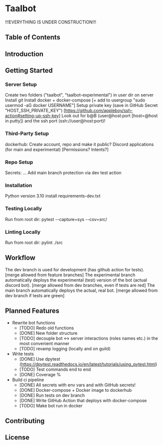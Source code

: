 # Taalbot

!!!EVERYTHING IS UNDER CONSTRUCTION!!!

## Table of Contents

## Introduction

## Getting Started

### Server Setup

Create two folders ("taalbot", "taalbot-experimental") in user dir on server
Install git
Install docker + docker-compose [+ add to usergroup "sudo usermod -aG docker USERNAME"]
Setup private key (save in GitHub Secret "HOST_SSH_PRIVATE_KEY") [https://github.com/appleboy/ssh-action#setting-up-ssh-key] Look out for b@B (user@host:port [host=@host in putty]) and the ssh port (ssh://user@host:port)!

### Third-Party Setup

dockerhub: Create account, repo and make it public?
Discord applications (for main and experimental) [Permissions? Intents?]

### Repo Setup

Secrets: ...
Add main branch protection via dev test action

### Installation

Python version 3.10
    install requirements-dev.txt

### Testing Locally

Run from root dir:
    pytest --capture=sys --cov=src/

### Linting Locally

Run from root dir:
    pylint ./src

## Workflow

The dev branch is used for development (has github action for tests). [merge allowed from feature branches]
The experimental branch automatically deploys the experimental (test) version of the bot (actual discord bot). [merge allowed from dev branches, even if tests are red]
The main branch automatically deploys the actual, real bot. [merge allowed from dev branch if tests are green]

## Planned Features

- Rewrite bot functions
  - [TODO] Redo old functions
  - [DONE] New folder structure
  - [TODO] decouple bot <-> server interactions (roles names etc.) in the most convenient manner
  - [TODO] revamp logging (locally and on guild)
- Write tests
  - [DONE] Use dpytest (https://dpytest.readthedocs.io/en/latest/tutorials/using_pytest.html)
  - [TODO] Test commands end to end
  - [DONE] Coverage %
- Build ci pipeline
  - [DONE] All secrets with env vars and with GitHub secrets!
  - [DONE] Docker-compose + Docker image to dockerhub
  - [DONE] Run tests on dev branch
  - [DONE] Write GitHub Action that deploys with docker-compose
  - [TODO] Make bot run in docker

## Contributing

## License
